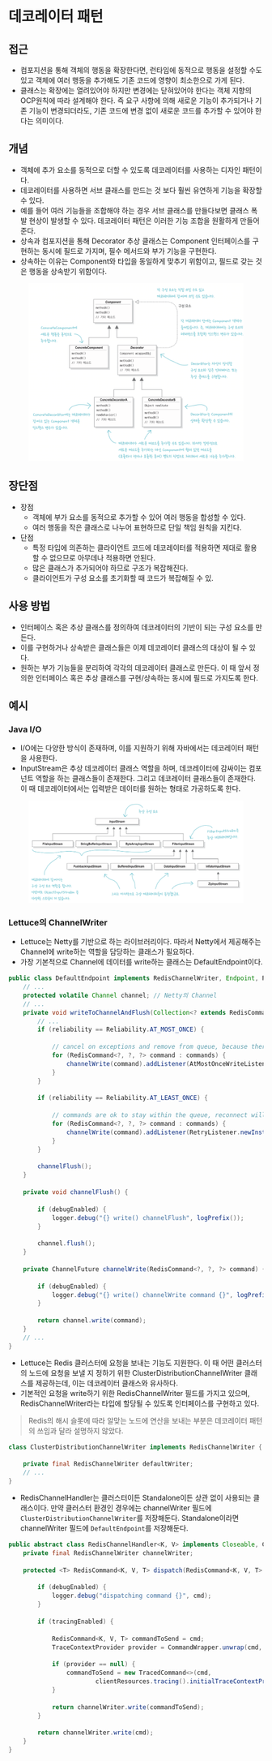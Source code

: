 # 데코레이터 패턴

## 접근

* 컴포지션을 통해 객체의 행동을 확장한다면, 런타임에 동적으로 행동을 설정할 수도 있고 객체에 여러 행동을 추가해도 기존 코드에 영향이 최소한으로 가게 된다.
* 클래스는 확장에는 열려있어야 하지만 변경에는 닫혀있어야 한다는 객체 지향의 OCP원칙에 따라 설계해야 한다. 즉 요구 사항에 의해 새로운 기능이 추가되거나 기존 기능이 변경되더라도, 기존 코드에 변경 없이 새로운 코드를 추가할 수 있어야 한다는 의미이다.

## 개념

* 객체에 추가 요소를 동적으로 더할 수 있도록 데코레이터를 사용하는 디자인 패턴이다.
* 데코레이터를 사용하면 서브 클래스를 만드는 것 보다 훨씬 유연하게 기능을 확장할 수 있다.
* 예를 들어 여러 기능들을 조합해야 하는 경우 서브 클래스를 만들다보면 클래스 폭발 현상이 발생할 수 있다. 데코레이터 패턴은 이러한 기능 조합을 원활하게 만들어준다.
* 상속과 컴포지션을 통해 Decorator 추상 클래스는 Component 인터페이스를 구현하는 동시에 필드로 가지며, 필수 메서드와 부가 기능을 구현한다.
* 상속하는 이유는 Component와 타입을 동일하게 맞추기 위함이고, 필드로 갖는 것은 행동을 상속받기 위함이다.

<figure><img src="../../.gitbook/assets/image (7) (1) (1) (1) (1) (1).png" alt=""><figcaption></figcaption></figure>

## 장단점

* 장점
  * 객체에 부가 요소를 동적으로 추가할 수 있어 여러 행동을 합성할 수 있다.
  * 여러 행동을 작은 클래스로 나누어 표현하므로 단일 책임 원칙을 지킨다.
* 단점
  * 특정 타입에 의존하는 클라이언트 코드에 데코레이터를 적용하면 제대로 활용할 수 없으므로 아무데나 적용하면 안된다.
  * 많은 클래스가 추가되어야 하므로 구조가 복잡해진다.
  * 클라이언트가 구성 요소를 초기화할 때 코드가 복잡해질 수 있.

## 사용 방법

* 인터페이스 혹은 추상 클래스를 정의하여 데코레이터의 기반이 되는 구성 요소를 만든다.
* 이를 구현하거나 상속받은 클래스들은 이제 데코레이터 클래스의 대상이 될 수 있다.
* 원하는 부가 기능들을 분리하여 각각의 데코레이터 클래스로 만든다. 이 때 앞서 정의한 인터페이스 혹은 추상 클래스를 구현/상속하는 동시에 필드로 가지도록 한다.

## 예시

### &#x20;Java I/O

* I/O에는 다양한 방식이 존재하며, 이를 지원하기 위해 자바에서는 데코레이터 패턴을 사용한다.
* InputStream은 추상 데코레이터 클래스 역할을 하며, 데코레이터에 감싸이는 컴포넌트 역할을 하는 클래스들이 존재한다. 그리고 데코레이터 클래스들이 존재한다. 이 때 데코레이터에서는 입력받은 데이터를 원하는 형태로 가공하도록 한다.

<figure><img src="../../.gitbook/assets/image (8) (1) (1) (1).png" alt=""><figcaption></figcaption></figure>

### Lettuce의 ChannelWriter

* Lettuce는 Netty를 기반으로 하는 라이브러리이다. 따라서 Netty에서 제공해주는 Channel에 write하는 역할을 담당하는 클래스가 필요하다.
* 가장 기본적으로 Channel에 데이터를 write하는 클래스는 DefaultEndpoint이다.&#x20;

```java
public class DefaultEndpoint implements RedisChannelWriter, Endpoint, PushHandler {
    // ...
    protected volatile Channel channel; // Netty의 Channel
    // ...
    private void writeToChannelAndFlush(Collection<? extends RedisCommand<?, ?, ?>> commands) {
        // ...
        if (reliability == Reliability.AT_MOST_ONCE) {

            // cancel on exceptions and remove from queue, because there is no housekeeping
            for (RedisCommand<?, ?, ?> command : commands) {
                channelWrite(command).addListener(AtMostOnceWriteListener.newInstance(this, command));
            }
        }

        if (reliability == Reliability.AT_LEAST_ONCE) {

            // commands are ok to stay within the queue, reconnect will retrigger them
            for (RedisCommand<?, ?, ?> command : commands) {
                channelWrite(command).addListener(RetryListener.newInstance(this, command));
            }
        }

        channelFlush();
    }

    private void channelFlush() {

        if (debugEnabled) {
            logger.debug("{} write() channelFlush", logPrefix());
        }

        channel.flush();
    }

    private ChannelFuture channelWrite(RedisCommand<?, ?, ?> command) {

        if (debugEnabled) {
            logger.debug("{} write() channelWrite command {}", logPrefix(), command);
        }

        return channel.write(command);
    }
    // ...
}
```

* Lettuce는 Redis 클러스터에 요청을 보내는 기능도 지원한다. 이 때 어떤 클러스터의 노드에 요청을 보낼 지 정하기 위한 ClusterDistributionChannelWriter 클래스를 제공하는데, 이는 데코레이터 클래스와 유사하다.
* 기본적인 요청을 write하기 위한 RedisChannelWriter 필드를 가지고 있으며, RedisChannelWriter라는 타입에 할당될 수 있도록 인터페이스를 구현하고 있다.

> Redis의 해시 슬롯에 따라 알맞는 노드에 연산을 보내는 부분은 데코레이터 패턴의 쓰임과 달라 설명하지 않았다.

```java
class ClusterDistributionChannelWriter implements RedisChannelWriter {

    private final RedisChannelWriter defaultWriter;
    // ...
}
```

* RedisChannelHandler는 클러스터이든 Standalone이든 상관 없이 사용되는 클래스이다. 만약 클러스터 환경인 경우에는 channelWriter 필드에 `ClusterDistributionChannelWriter`를 저장해둔다. Standalone이라면 channelWriter 필드에 `DefaultEndpoint`를 저장해둔다.

```java
public abstract class RedisChannelHandler<K, V> implements Closeable, ConnectionFacade {
    private final RedisChannelWriter channelWriter;
    
    protected <T> RedisCommand<K, V, T> dispatch(RedisCommand<K, V, T> cmd) {

        if (debugEnabled) {
            logger.debug("dispatching command {}", cmd);
        }

        if (tracingEnabled) {

            RedisCommand<K, V, T> commandToSend = cmd;
            TraceContextProvider provider = CommandWrapper.unwrap(cmd, TraceContextProvider.class);

            if (provider == null) {
                commandToSend = new TracedCommand<>(cmd,
                        clientResources.tracing().initialTraceContextProvider().getTraceContext());
            }

            return channelWriter.write(commandToSend);
        }

        return channelWriter.write(cmd);
    }
}
```
